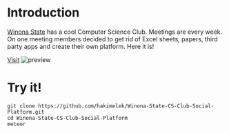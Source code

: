 # Introduction
[Winona State](http://winona.edu) has a cool Computer Science Club. Meetings are every week. On one meeting members decided to get rid of Excel sheets, papers, third party apps and create their own platform. Here it is!

[Visit](https://wsucscmeteor.herokuapp.com/)
![preview](https://wsucscmeteor.herokuapp.com/preview.gif)

# Try it!
```
git clone https://github.com/hakimelek/Winona-State-CS-Club-Social-Platform.git
cd Winona-State-CS-Club-Social-Platform
meteor
```